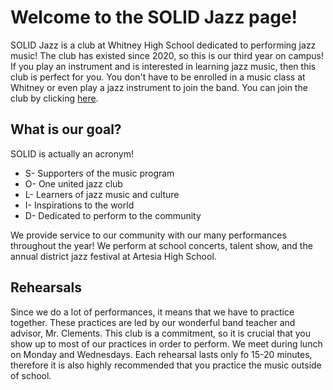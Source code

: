 # Welcome to the SOLID Jazz page!
SOLID Jazz is a club at Whitney High School dedicated to performing jazz music! The club has existed since 2020, so this is our third year on campus! If you play an instrument and is interested in learning jazz music, then this club is perfect for you. You don't have to be enrolled in a music class at Whitney or even play a jazz instrument to join the band. You can join the club by clicking [here](https://forms.gle/gj6mPCMLAC7Lpu3c7).
## What is our goal?
SOLID is actually an acronym! 
- S- Supporters of the music program
- O- One united jazz club
- L- Learners of jazz music and culture
- I- Inspirations to the world
- D- Dedicated to perform to the community

We provide service to our community with our many performances throughout the year! We perform at school concerts, talent show, and the annual district jazz festival at Artesia High School. 
## Rehearsals
Since we do a lot of performances, it means that we have to practice together. These practices are led by our wonderful band teacher and advisor, Mr. Clements. This club is a commitment, so it is crucial that you show up to most of our practices in order to perform. We meet during lunch on Monday and Wednesdays. Each rehearsal lasts only fo 15-20 minutes, therefore it is also highly recommended that you practice the music outside of school. 
